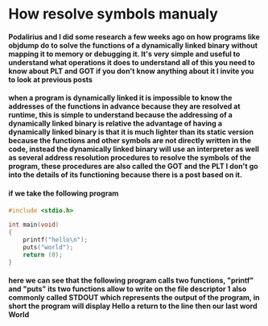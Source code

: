 # How resolve symbols manualy

#### Podalirius and I did some research a few weeks ago on how programs like objdump do to solve the functions of a dynamically linked binary without mapping it to memory or debugging it. It's very simple and useful to understand what operations it does to understand all of this you need to know about PLT and GOT if you don't know anything about it I invite you to look at previous posts

#### when a program is dynamically linked it is impossible to know the addresses of the functions in advance because they are resolved at runtime, this is simple to understand because the addressing of a dynamically linked binary is relative the advantage of having a dynamically linked binary is that it is much lighter than its static version because the functions and other symbols are not directly written in the code, instead the dynamically linked binary will use an interpreter as well as several address resolution procedures to resolve the symbols of the program, these procedures are also called the GOT and the PLT I don't go into the details of its functioning because there is a post based on it.

#### if we take the following program

```c
#include <stdio.h>

int main(void)
{
    printf("hello\n");
    puts("world");   
    return (0);
}
```

#### here we can see that the following program calls two functions, "printf" and "puts" its two functions allow to write on the file descriptor 1 also commonly called STDOUT which represents the output of the program, in short the program will display Hello a return to the line then our last word World
